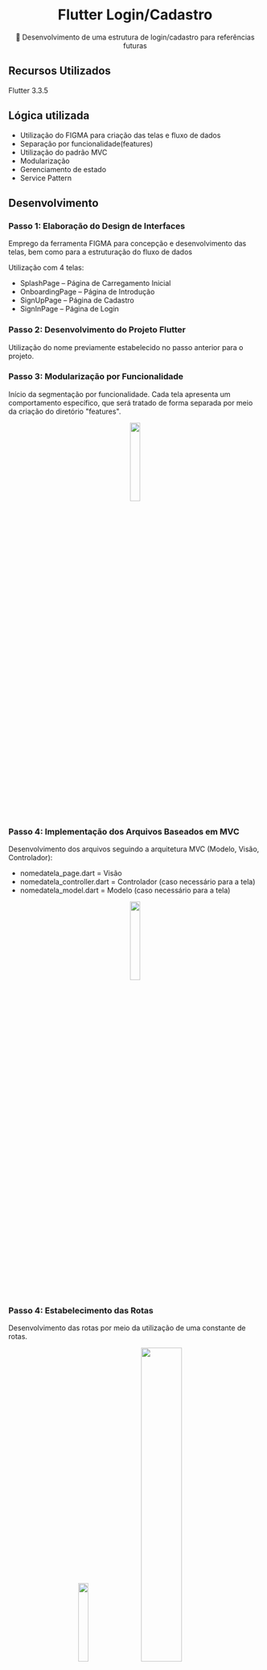 <H1 align="center">Flutter Login/Cadastro</H1>
<p align="center">🚀 Desenvolvimento de uma estrutura de login/cadastro para referências futuras</p>

## Recursos Utilizados
Flutter 3.3.5

## Lógica utilizada
- Utilização do FIGMA para criação das telas e fluxo de dados
- Separação por funcionalidade(features)
- Utilização do padrão MVC
- Modularização
- Gerenciamento de estado
- Service Pattern

## Desenvolvimento

### Passo 1: Elaboração do Design de Interfaces
Emprego da ferramenta FIGMA para concepção e desenvolvimento das telas, bem como para a estruturação do fluxo de dados

Utilização com 4 telas:

- SplashPage – Página de Carregamento Inicial
- OnboardingPage – Página de Introdução
- SignUpPage – Página de Cadastro
- SignInPage – Página de Login

### Passo 2: Desenvolvimento do Projeto Flutter
Utilização do nome previamente estabelecido no passo anterior para o projeto.


### Passo 3: Modularização por Funcionalidade

Início da segmentação por funcionalidade.
Cada tela apresenta um comportamento específico, que será tratado de forma separada por meio da criação do diretório "features".
<div align="center">
<img src="https://github.com/lucasmargui/Flutter_Estrutura_Login_Cadastro/assets/157809964/5252a9b6-2792-4eb1-8f21-c57800393724" style="width:20%">
</div>


### Passo 4: Implementação dos Arquivos Baseados em MVC
Desenvolvimento dos arquivos seguindo a arquitetura MVC (Modelo, Visão, Controlador):

- nomedatela_page.dart = Visão
- nomedatela_controller.dart = Controlador (caso necessário para a tela)
- nomedatela_model.dart = Modelo (caso necessário para a tela)

<div align="center">
<img src="https://github.com/lucasmargui/Flutter_Estrutura_Login_Cadastro/assets/157809964/6904c5d9-76f9-4cd0-9efd-66e9aeb4afdb" style="width:20%">
</div>


### Passo 4: Estabelecimento das Rotas
Desenvolvimento das rotas por meio da utilização de uma constante de rotas.

<div align="center">
<img src="https://github.com/lucasmargui/Flutter_Estrutura_Login_Cadastro/assets/157809964/b299dadf-b1c3-4ee8-8316-f44d982a2377" style="width:20%">
   <img src="https://github.com/lucasmargui/Flutter_Estrutura_Login_Cadastro/assets/157809964/dd0e7fe6-53ce-47ec-a0f0-f6ee894cacfb" style="width:40%">
</div>

### Passo 5: Definição de Constantes de Estilo
Com base no estilo elaborado na ferramenta de design, determinar as constantes de coloração que serão empregadas no projeto.
<div align="center">
   <img src="https://github.com/lucasmargui/Flutter_Estrutura_Login_Cadastro/assets/157809964/07254923-8d45-43c9-8831-deaf59443eed" style="width:40%">
</div>



## SPLASH PAGE

O layout consiste em dois elementos centralizados verticalmente na tela, dispostos em uma coluna. Um desses elementos é um logotipo, enquanto o outro é um círculo de carregamento. A tela possui um plano de fundo com uma cor em gradiente.

Comportamento esperado: Após um intervalo de tempo predefinido, a tela deverá ser redirecionada para a OnboardingPage.

<div align="center">
  <img src="https://github.com/lucasmargui/Flutter_Estrutura_Login_Cadastro/assets/157809964/625864e4-fcc7-448b-8e93-54d864d1afb6" style="width:45%">
</div>


## ONBOARDING PAGE



Widgets Principais:
O layout inclui 4 elementos principais dispostos em uma coluna:

- Uma imagem
- Um texto grande
- Um botão
- Um texto pequeno

Comportamento Esperado:

- Ao pressionar o botão, será feito o redirecionamento para a tela de SIGN IN.
- Ao pressionar o texto pequeno, será feito o redirecionamento para a tela de SIGN UP.



<div align="center">
  <img src="https://github.com/lucasmargui/Flutter_Estrutura_Login_Cadastro/assets/157809964/40815241-a826-4e96-8aa7-f563089d0606" style="width:45%">
</div>


## SIGN UP PAGE

Widgets Principais:
O layout contém 8 elementos principais dispostos em uma coluna:

- Um texto grande: Utiliza o mesmo texto presente no onboarding, podendo ser modularizado como CustomTitleText.
- Uma imagem.
- 4 campos de formulário: Sendo campos de formulário, podem ser modularizados.
- Um botão: Utiliza o mesmo estilo de botão presente no onboarding, podendo ser modularizado como PrimaryButton.
- Um texto pequeno: Utiliza o mesmo estilo de texto presente no onboarding, podendo ser modularizado.

Comportamento Esperado:

- Ao pressionar "Sign Up", será realizada uma validação nos campos antes de prosseguir com o fluxo de dados.
- Ao pressionar no texto pequeno, será redirecionado para a tela de login.
   
<div align="center">
  <img src="https://github.com/lucasmargui/Flutter_Estrutura_Login_Cadastro/assets/157809964/1c5887ea-2651-4b52-a353-397fae12f89b" style="width:45%">
</div>


## SIGN IN PAGE
Widgets Principais:
O layout contém 8 elementos principais dispostos em uma coluna:

- Um texto grande: Utiliza o mesmo texto presente no onboarding, podendo ser modularizado como CustomTitleText.
- Uma imagem.
- 2 campos de formulário: Sendo campos de formulário, podem ser modularizados.
- Um botão: Utiliza o mesmo estilo de botão presente no onboarding, podendo ser modularizado como PrimaryButton.
- Um texto pequeno: Utiliza o mesmo estilo de texto presente no onboarding, podendo ser modularizado.

Comportamento Esperado:

- Ao pressionar "Sign In", será realizada uma validação nos campos antes de prosseguir com o fluxo de dados.
- Ao pressionar no texto pequeno, será redirecionado para a tela de cadastro.




<div align="center">
   <img src="https://github.com/lucasmargui/Flutter_Estrutura_Login_Cadastro/assets/157809964/5748b092-806a-42aa-abbc-a7b3b8604d7b" style="width:45%">
</div>


## MODULARIZAÇÃO

Criação de um diretório que conterá todos os componentes reutilizáveis na aplicação.

Componentes:
- Custom_text_form_field: Um componente que cria campos de formulário.
- Password_form_field: Um componente que reutiliza Custom_text_form_field, fornecendo propriedades adicionais específicas para um campo de senha, como o comportamento de exibir a senha ao clicar no ícone.
- Multi_text_button: Texto pequeno que funciona como um botão abaixo do botão principal (primary button) e redireciona para uma nova tela.
- Primary_button: Botão principal usado nas telas.
- Custom_text_title: Texto grande principal usado nas telas.
- Custom_bottom_sheet: Modal personalizado.

<div align="center">
   <img src="https://github.com/lucasmargui/Flutter_Estrutura_Login_Cadastro/assets/157809964/b139a73e-5af8-4712-b558-16ab69cf0007" style="width:45%">
</div>


## UTILS

<div align="center">
   <img src="https://github.com/lucasmargui/Flutter_Estrutura_Login_Cadastro/assets/157809964/a0f08258-00a0-426f-a375-92ca9d931f10" style="width:45%">
</div>

Funções Genéricas de Aplicação:

- Uppercase_text_formatter: Utilizada para formatar texto em caixa alta.
- Validator: Utilizada na validação dos campos de formulário de cadastro.

Validação dos Campos de Formulário:

- Form: Representa o formulário.
- FormState: Representa o estado do formulário Form.
Através de _formKey.currentState, podemos acessar o estado do formulário e através de _formKey.currentState?.validate(), podemos realizar as validações.

Ao executar _formKey.currentState?.validate(), que pode retornar nulo como algo válido, ele percorrerá os campos de CustomTextFormField e PasswordFormField, onde passamos o validador como parâmetros, e realizará a verificação. 


<div align="center">
   <img src="https://github.com/lucasmargui/Flutter_Estrutura_Login_Cadastro/assets/157809964/b65a6dc8-bccd-4f70-bbc2-de0f06614cfe" style="width:45%">
</div>

Se ele retornar nulo, significa que passou por todos os testes impostos no validador. Se retornar algo diferente de nulo, indica que houve algum erro de validação e retornará uma String correspondente ao erro encontrado.


## Gerenciamento de Estado

Definir os estados (loading, success, error, initial) da nossa tela, onde o controlador (controller) será responsável pelo gerenciamento desses estados.

<div align="center">
   <img src="https://github.com/lucasmargui/Flutter_Estrutura_Login_Cadastro/assets/157809964/b828d653-9b6e-487a-a5af-a41bb1bcfcd2" style="width:45%">
</div>


### Funcionamento do Controller:

Inicialmente, declaramos o controlador (controller) em nossa tela, passando um objeto do tipo SignUpController(MockAuthService()):

<div align="center">
   <img src="https://github.com/lucasmargui/Flutter_Estrutura_Login_Cadastro/assets/157809964/3881321d-66cc-499a-8b5a-c48f33384427" style="width:45%">
</div>



No construtor de SignUpController, ele recebe um AuthService que é uma interface:

<div align="center">
   <img src="https://github.com/lucasmargui/Flutter_Estrutura_Login_Cadastro/assets/157809964/65412a15-a3a8-4f52-8cf9-c107612941c3" style="width:45%">
</div>



MockAuthService implementa um AuthService na construção da sua classe, sendo uma interface. MockAuthService também se torna uma classe do tipo AuthService, pois a interface obriga a classe que a implementa a possuir todas as suas funções. Dessa forma, é possível passar MockAuthService como um AuthService na construção de SignUpController.


### Lógica do Controller:
Adicionamos um listener para o controlador que irá monitorar mudanças de estado:


<div align="center">
   <img src="https://github.com/lucasmargui/Flutter_Estrutura_Login_Cadastro/assets/157809964/c168d4e6-54d0-4edc-b813-c3021b770d38" style="width:60%">
</div>




Quando o formulário for válido, chamamos a função signUp, que passará os valores dos campos como parâmetros

<div align="center">
   <img src="https://github.com/lucasmargui/Flutter_Estrutura_Login_Cadastro/assets/157809964/0d0f25b7-917d-4099-b8a5-0859802d0a5d" style="width:60%">
</div>

Função signUp que é uma função assíncrona

<div align="center">
   <img src="https://github.com/lucasmargui/Flutter_Estrutura_Login_Cadastro/assets/157809964/558b9a4c-4e95-4c1d-9dd7-f341a1cccb96" style="width:60%">
</div>



A primeira função chamada é a changeState, que é responsável por alterar o estado da aplicação, passando um objeto SignUpLoadingState:

<div align="center">
   <img src="https://github.com/lucasmargui/Flutter_Estrutura_Login_Cadastro/assets/157809964/0271c602-9e33-4246-a95a-0f42f89b56c6" style="width:60%">
</div>



changeState altera o valor de _state, que é uma propriedade privada, e chama a função notifyListeners, que notificará nosso _controller que está ouvindo:

<div align="center">
   <img src="https://github.com/lucasmargui/Flutter_Estrutura_Login_Cadastro/assets/157809964/8a81d9b4-582c-40eb-a320-2faf8842e144" style="width:60%">
</div>


Ao verificar uma mudança de estado no _controller, a função é chamada e o estado do controlador é acessado através de _controller.state, que é um getter para acessar a propriedade privada _state de _controller.

<div align="center">
   <img src="https://github.com/lucasmargui/Flutter_Estrutura_Login_Cadastro/assets/157809964/d516e4df-3ffa-4c42-8855-4bc74b8137a9" style="width:60%">
</div>


## SERVICE PATTERN

A seguir, temos a função _service.signUp que simula o cenário de um cadastro. Como passamos MockAuthService() por meio de injeção de dependência, a função signUp de AuthService foi sobrescrita pela função signUp de MockAuthService. Essa substituição poderia ser feita por uma FireBaseAuthService, CognitoAuthService, ou outra API.



<div align="center">
   <img src="https://github.com/lucasmargui/Flutter_Estrutura_Login_Cadastro/assets/157809964/2b4ae4a1-8500-49a4-8e98-f8a337409840" style="width:60%">
</div>


AuthService é uma interface que exige que as classes que a implementam tenham métodos signUp e signIn.

<div align="center">
   <img src="https://github.com/lucasmargui/Flutter_Estrutura_Login_Cadastro/assets/157809964/fa0a9be8-ba5c-4ffb-b5cc-e42fe7abf793" style="width:45%">
</div>

Classe que implementa a interface AuthService e simula um cadastro de usuário e login, sobrescrevendo os métodos de AuthService.

<div align="center">
   <img src="https://github.com/lucasmargui/Flutter_Estrutura_Login_Cadastro/assets/157809964/4ba743a9-d37d-4394-adc2-9c15366a5cb0" style="width:45%">
</div>


## MODEL

O modelo é uma classe que representa os dados e comportamentos de um usuário na aplicação. Ele organiza informações como nome, e-mail e senha, além de métodos para operações específicas. Essa abstração separa a lógica de negócios e a interface do usuário, garantindo consistência e segurança nos dados.

<div align="center">
   <img src="https://github.com/lucasmargui/Flutter_Estrutura_Login_Cadastro/assets/157809964/e6eeba61-76f6-413c-97a0-ef78e28a7690" style="width:45%">
</div>



























